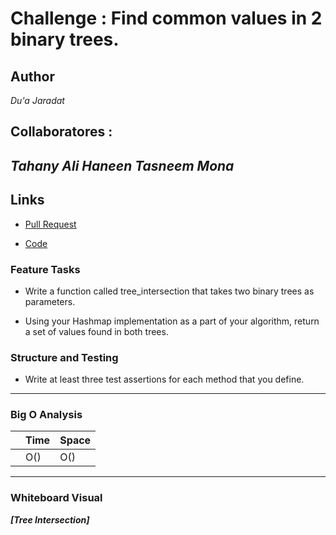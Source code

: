 # Challenge : Find common values in 2 binary trees.

## Author
*Du'a Jaradat*

## Collaboratores :
*Tahany Ali*
*Haneen*
*Tasneem*
*Mona*
---

## Links
- [Pull Request](https://github.com/duajaradat/data-structures-and-algorithms/pull/47)

- [Code](https://github.com/duajaradat/data-structures-and-algorithms/blob/tree-intersection/python/tree_intersection/tree_intersection.py)

### Feature Tasks

- Write a function called tree_intersection that takes two binary trees as parameters.

- Using your Hashmap implementation as a part of your algorithm, return a set of values found in both trees.



### Structure and Testing

 - Write at least three test assertions for each method that you define.


---

### Big O Analysis


|| Time | Space |
|:-----------| :----------- | :----------- |
|| O() | O() |

---


### Whiteboard Visual
***[Tree Intersection]***
![]()




